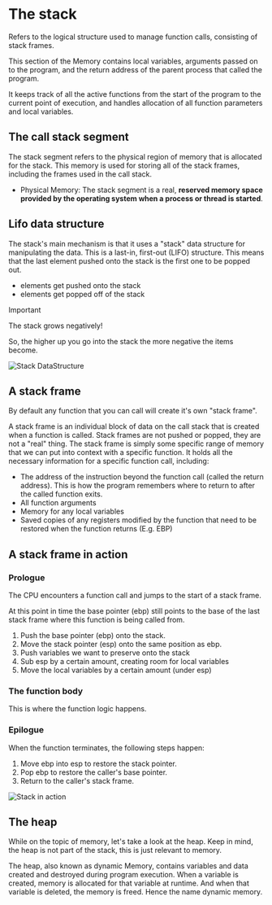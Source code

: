 # The stack
Refers to the logical structure used to manage function calls, consisting of stack frames.

This section of the Memory contains local variables, arguments passed on to the program, and the return address of the parent process that called the program.

It keeps track of all the active functions from the start of the program to the current point of execution, and handles allocation of all function parameters and local variables.

## The call stack segment
The stack segment refers to the physical region of memory that is allocated for the stack. This memory is used for storing all of the stack frames, including the frames used in the call stack.

- Physical Memory: The stack segment is a real, **reserved memory space provided by the operating system when a process or thread is started**.

## Lifo data structure
The stack's main mechanism is that it uses a "stack" data structure for manipulating the data. This is a last-in, first-out (LIFO) structure. This means that the last element pushed onto the stack is the first one to be popped out.
- elements get pushed onto the stack
- elements get popped off of the stack

> [!IMPORTANT]
> The stack grows negatively!
> 
> So, the higher up you go into the stack the more negative the items become.

![Stack DataStructure](/Info/Images/Stack_DataStructure.png)

## A stack frame
By default any function that you can call will create it's own "stack frame".

A stack frame is an individual block of data on the call stack that is created when a function is called. Stack frames are not pushed or popped, they are not a "real" thing. The stack frame is simply some specific range of memory that we can put into context with a specific function. It holds all the necessary information for a specific function call, including:

- The address of the instruction beyond the function call (called the return address). This is how the program remembers where to return to after the called function exits.
- All function arguments
- Memory for any local variables
- Saved copies of any registers modified by the function that need to be restored when the function returns (E.g. EBP)

## A stack frame in action
### Prologue
The CPU encounters a function call and jumps to the start of a stack frame. 

At this point in time the base pointer (ebp) still points to the base of the last stack frame where this function is being called from.
1. Push the base pointer (ebp) onto the stack.
2. Move the stack pointer (esp) onto the same position as ebp.
3. Push variables we want to preserve onto the stack
4. Sub esp by a certain amount, creating room for local variables
5. Move the local variables by a certain amount (under esp)

### The function body
This is where the function logic happens.


### Epilogue
When the function terminates, the following steps happen:
1. Move ebp into esp to restore the stack pointer.
2. Pop ebp to restore the caller's base pointer.
3. Return to the caller's stack frame.

![Stack in action](/Info/Images/Stack_example.png)

<!--
(The x86 architecture has hardware support for an execution stack mechanism. Instructions such as push, pop, call and ret are used with the properly set up stack to pass parameters, to allocate space for local data, and to save and restore call-return points. The ret size instruction is very useful for implementing space efficient (and fast) calling conventions where the callee is responsible for reclaiming stack space occupied by parameters. When setting up a stack frame to hold local data of a recursive procedure there are several choices; the high level enter instruction (introduced with the 80186) takes a procedure-nesting-depth argument as well as a local size argument, and may be faster than more explicit manipulation of the registers (such as push bp ; mov bp, sp ; sub sp, size). Whether it is faster or slower depends on the particular x86-processor implementation as well as the calling convention used by the compiler, programmer or particular program code; most x86 code is intended to run on x86-processors from several manufacturers and on different technological generations of processors, which implies highly varying microarchitectures and microcode solutions as well as varying gate- and transistor-level design choices. The full range of addressing modes (including immediate and base+offset) even for instructions such as push and pop, makes direct usage of the stack for integer, floating point and address data simple, as well as keeping the ABI specifications and mechanisms relatively simple compared to some RISC architectures (require more explicit call stack details).)
-->

## The heap
While on the topic of memory, let's take a look at the heap. Keep in mind, the heap is not part of the stack, this is just relevant to memory.

The heap, also known as dynamic Memory, contains variables and data created and destroyed during program execution. When a variable is created, memory is allocated for that variable at runtime. And when that variable is deleted, the memory is freed. Hence the name dynamic memory.